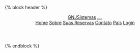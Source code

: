 {% block header %}
    <header>
        <nav class="navbar navbar-expand-md navbar-light bg-light">
            <a href="/" class="navbar-brand">GNJSistemas</a>
            <button type="button" class="navbar-toggler" data-toggle="collapse" data-target="#navbarCollapse">
            <span class="navbar-toggler-icon"></span>
            </button>
            <div class="collapse navbar-collapse" id="navbarCollapse">
                <div class="navbar-nav">
                    <a href="/" class="nav-item nav-link active">Home</a>
                    <a href="/sobre" class="nav-item nav-link">Sobre</a>
                    <a href="/suas_reservas" class="nav-item nav-link">Suas Reservas</a>
                    <a href="/contato" class="nav-item nav-link">Contato</a>
                    <a href="" class="nav-item nav-link">País</a>
                    <a href="/login" class="nav-item nav-link" tabindex="-1">Login</a>
                </div>
            </div>
        </nav>
    </header>
{% endblock %}